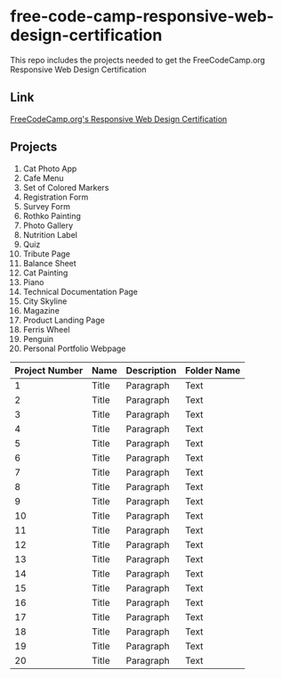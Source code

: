 # free-code-camp-responsive-web-design-certification
This repo includes the projects needed to get the FreeCodeCamp.org Responsive Web Design Certification

## Link
[FreeCodeCamp.org's Responsive Web Design Certification](https://www.freecodecamp.org/learn/2022/responsive-web-design/)

## Projects
1. Cat Photo App
2. Cafe Menu
3. Set of Colored Markers
4. Registration Form
5. Survey Form
6. Rothko Painting
7. Photo Gallery
8. Nutrition Label
9. Quiz
10. Tribute Page
11. Balance Sheet
12. Cat Painting
13. Piano
14. Technical Documentation Page
15. City Skyline
16. Magazine
17. Product Landing Page
18. Ferris Wheel
19. Penguin
20. Personal Portfolio Webpage

| Project Number | Name | Description | Folder Name |
| ----------- | ----------- | ----------- | ----------- |
| 1 | Title | Paragraph | Text |
| 2 | Title | Paragraph | Text |
| 3 | Title | Paragraph | Text |
| 4 | Title | Paragraph | Text |
| 5 | Title | Paragraph | Text |
| 6 | Title | Paragraph | Text |
| 7 | Title | Paragraph | Text |
| 8 | Title | Paragraph | Text |
| 9 | Title | Paragraph | Text |
| 10 | Title | Paragraph | Text |
| 11 | Title | Paragraph | Text |
| 12 | Title | Paragraph | Text |
| 13 | Title | Paragraph | Text |
| 14 | Title | Paragraph | Text |
| 15 | Title | Paragraph | Text |
| 16 | Title | Paragraph | Text |
| 17 | Title | Paragraph | Text |
| 18 | Title | Paragraph | Text |
| 19 | Title | Paragraph | Text |
| 20 | Title | Paragraph | Text |
